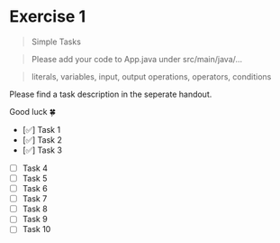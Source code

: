 # Exercise 1

> Simple Tasks

> Please add your code to App.java under src/main/java/...

> literals, variables, input, output operations, operators, conditions

Please find a task description in the seperate handout.

Good luck :four_leaf_clover:
- [✅] Task 1
- [✅] Task 2
- [✅] Task 3
- [ ] Task 4
- [ ] Task 5
- [ ] Task 6
- [ ] Task 7
- [ ] Task 8
- [ ] Task 9
- [ ] Task 10
